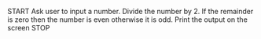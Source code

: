 START
Ask user to input a number.
Divide the number by 2.
If the remainder is zero then the number is even otherwise it is odd.
Print the output on the screen
STOP
